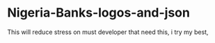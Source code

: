 # Nigeria-Banks-logos-and-json
This will reduce stress on must developer that need this, i try my best,
